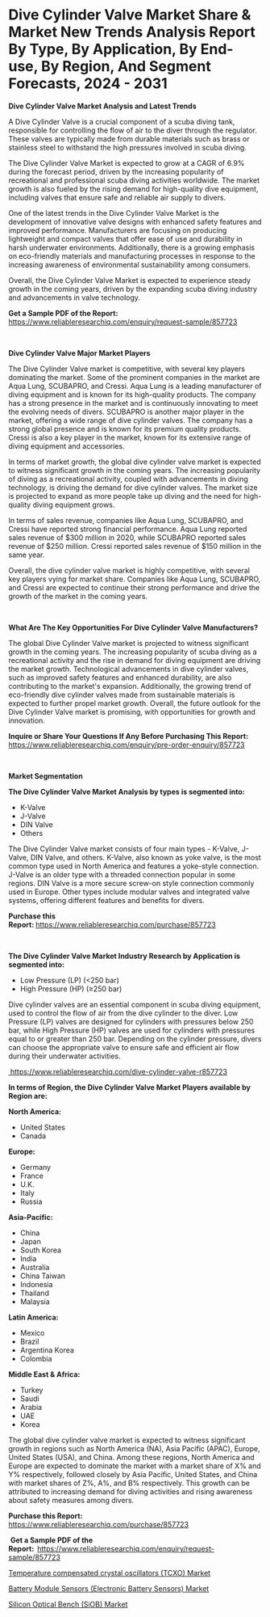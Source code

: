 <p><h1>Dive Cylinder Valve Market Share & Market New Trends Analysis Report By Type, By Application, By End-use, By Region, And Segment Forecasts, 2024 - 2031</h1></p><p><strong>Dive Cylinder Valve Market Analysis and Latest Trends</strong></p>
<p><p>A Dive Cylinder Valve is a crucial component of a scuba diving tank, responsible for controlling the flow of air to the diver through the regulator. These valves are typically made from durable materials such as brass or stainless steel to withstand the high pressures involved in scuba diving.</p><p>The Dive Cylinder Valve Market is expected to grow at a CAGR of 6.9% during the forecast period, driven by the increasing popularity of recreational and professional scuba diving activities worldwide. The market growth is also fueled by the rising demand for high-quality dive equipment, including valves that ensure safe and reliable air supply to divers.</p><p>One of the latest trends in the Dive Cylinder Valve Market is the development of innovative valve designs with enhanced safety features and improved performance. Manufacturers are focusing on producing lightweight and compact valves that offer ease of use and durability in harsh underwater environments. Additionally, there is a growing emphasis on eco-friendly materials and manufacturing processes in response to the increasing awareness of environmental sustainability among consumers.</p><p>Overall, the Dive Cylinder Valve Market is expected to experience steady growth in the coming years, driven by the expanding scuba diving industry and advancements in valve technology.</p></p>
<p><strong>Get a Sample PDF of the Report:&nbsp;</strong> <a href="https://www.reliableresearchiq.com/enquiry/request-sample/857723">https://www.reliableresearchiq.com/enquiry/request-sample/857723</a></p>
<p>&nbsp;</p>
<p><strong>Dive Cylinder Valve Major Market Players</strong></p>
<p><p>The Dive Cylinder Valve market is competitive, with several key players dominating the market. Some of the prominent companies in the market are Aqua Lung, SCUBAPRO, and Cressi. Aqua Lung is a leading manufacturer of diving equipment and is known for its high-quality products. The company has a strong presence in the market and is continuously innovating to meet the evolving needs of divers. SCUBAPRO is another major player in the market, offering a wide range of dive cylinder valves. The company has a strong global presence and is known for its premium quality products. Cressi is also a key player in the market, known for its extensive range of diving equipment and accessories.</p><p>In terms of market growth, the global dive cylinder valve market is expected to witness significant growth in the coming years. The increasing popularity of diving as a recreational activity, coupled with advancements in diving technology, is driving the demand for dive cylinder valves. The market size is projected to expand as more people take up diving and the need for high-quality diving equipment grows.</p><p>In terms of sales revenue, companies like Aqua Lung, SCUBAPRO, and Cressi have reported strong financial performance. Aqua Lung reported sales revenue of $300 million in 2020, while SCUBAPRO reported sales revenue of $250 million. Cressi reported sales revenue of $150 million in the same year.</p><p>Overall, the dive cylinder valve market is highly competitive, with several key players vying for market share. Companies like Aqua Lung, SCUBAPRO, and Cressi are expected to continue their strong performance and drive the growth of the market in the coming years.</p></p>
<p>&nbsp;</p>
<p><strong>What Are The Key Opportunities For Dive Cylinder Valve Manufacturers?</strong></p>
<p><p>The global Dive Cylinder Valve market is projected to witness significant growth in the coming years. The increasing popularity of scuba diving as a recreational activity and the rise in demand for diving equipment are driving the market growth. Technological advancements in dive cylinder valves, such as improved safety features and enhanced durability, are also contributing to the market's expansion. Additionally, the growing trend of eco-friendly dive cylinder valves made from sustainable materials is expected to further propel market growth. Overall, the future outlook for the Dive Cylinder Valve market is promising, with opportunities for growth and innovation.</p></p>
<p><strong>Inquire or Share Your Questions If Any Before Purchasing This Report:</strong> <a href="https://www.reliableresearchiq.com/enquiry/pre-order-enquiry/857723">https://www.reliableresearchiq.com/enquiry/pre-order-enquiry/857723</a></p>
<p>&nbsp;</p>
<p><strong>Market Segmentation</strong></p>
<p><strong>The Dive Cylinder Valve Market Analysis by types is segmented into:</strong></p>
<p><ul><li>K-Valve</li><li>J-Valve</li><li>DIN Valve</li><li>Others</li></ul></p>
<p><p>The Dive Cylinder Valve market consists of four main types - K-Valve, J-Valve, DIN Valve, and others. K-Valve, also known as yoke valve, is the most common type used in North America and features a yoke-style connection. J-Valve is an older type with a threaded connection popular in some regions. DIN Valve is a more secure screw-on style connection commonly used in Europe. Other types include modular valves and integrated valve systems, offering different features and benefits for divers.</p></p>
<p><strong>Purchase this Report:&nbsp;</strong><a href="https://www.reliableresearchiq.com/purchase/857723">https://www.reliableresearchiq.com/purchase/857723</a></p>
<p>&nbsp;</p>
<p><strong>The Dive Cylinder Valve Market Industry Research by Application is segmented into:</strong></p>
<p><ul><li>Low Pressure (LP) (<250 bar)</li><li>High Pressure (HP) (≥250 bar)</li></ul></p>
<p><p>Dive cylinder valves are an essential component in scuba diving equipment, used to control the flow of air from the dive cylinder to the diver. Low Pressure (LP) valves are designed for cylinders with pressures below 250 bar, while High Pressure (HP) valves are used for cylinders with pressures equal to or greater than 250 bar. Depending on the cylinder pressure, divers can choose the appropriate valve to ensure safe and efficient air flow during their underwater activities.</p></p>
<p><a href="https://www.reliableresearchiq.com/dive-cylinder-valve-r857723">&nbsp;https://www.reliableresearchiq.com/dive-cylinder-valve-r857723</a></p>
<p><strong>In terms of Region, the Dive Cylinder Valve Market Players available by Region are:</strong></p>
<p>
    <p> <strong> North America: </strong>
        <ul>
            <li>United States</li>
            <li>Canada</li>
        </ul>
        </p> 
    <p> <strong> Europe: </strong>
        <ul>
            <li>Germany</li>
            <li>France</li>
            <li>U.K.</li>
            <li>Italy</li>
            <li>Russia</li>
        </ul>
        </p> 
    <p> <strong> Asia-Pacific: </strong>
        <ul>
            <li>China</li>
            <li>Japan</li>
            <li>South Korea</li>
            <li>India</li>
            <li>Australia</li>
            <li>China Taiwan</li>
            <li>Indonesia</li>
            <li>Thailand</li>
            <li>Malaysia</li>
        </ul>
        </p> 
    <p> <strong> Latin America: </strong>
        <ul>
            <li>Mexico</li>
            <li>Brazil</li>
            <li>Argentina Korea</li>
            <li>Colombia</li>
        </ul>
        </p> 
    <p> <strong> Middle East & Africa: </strong>
        <ul>
            <li>Turkey</li>
            <li>Saudi</li>
            <li>Arabia</li>
            <li>UAE</li>
            <li>Korea</li>
        </ul>
    </p>
    </p>
<p><p>The global dive cylinder valve market is expected to witness significant growth in regions such as North America (NA), Asia Pacific (APAC), Europe, United States (USA), and China. Among these regions, North America and Europe are expected to dominate the market with a market share of X% and Y% respectively, followed closely by Asia Pacific, United States, and China with market shares of Z%, A%, and B% respectively. This growth can be attributed to increasing demand for diving activities and rising awareness about safety measures among divers.</p></p>
<p><strong>Purchase this Report: </strong><a href="https://www.reliableresearchiq.com/purchase/857723">https://www.reliableresearchiq.com/purchase/857723</a></p>
<p>&nbsp;<strong>Get a Sample PDF of the Report:&nbsp;&nbsp;</strong><a href="https://www.reliableresearchiq.com/enquiry/request-sample/857723">https://www.reliableresearchiq.com/enquiry/request-sample/857723</a></p>
<p><strong></strong></p>
<p><p><a href="https://github.com/NorbertYates/Market-Research-Report-List-6/blob/main/temperature-compensated-crystal-oscillators-tcxo-market.md">Temperature compensated crystal oscillators (TCXO) Market</a></p><p><a href="https://github.com/mdinislamsheik/Market-Research-Report-List-1/blob/main/battery-module-sensors-electronic-battery-sensors-market.md">Battery Module Sensors (Electronic Battery Sensors) Market</a></p><p><a href="https://github.com/prosalinda88/Market-Research-Report-List-5/blob/main/silicon-optical-bench-siob-market.md">Silicon Optical Bench (SiOB) Market</a></p></p>